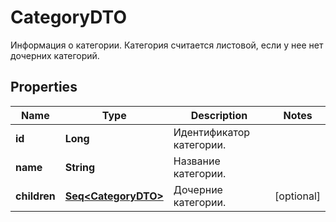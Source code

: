 

# CategoryDTO

Информация о категории.  Категория считается листовой, если у нее нет дочерних категорий. 

## Properties

Name | Type | Description | Notes
------------ | ------------- | ------------- | -------------
**id** | **Long** | Идентификатор категории. | 
**name** | **String** | Название категории. | 
**children** | [**Seq&lt;CategoryDTO&gt;**](CategoryDTO.md) | Дочерние категории. |  [optional]



